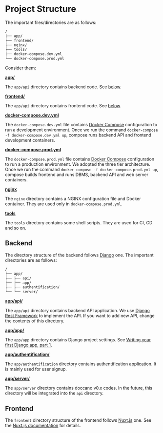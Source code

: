 # Project Structure

The important files/directories are as follows:

```bash
/
├── app/
├── frontend/
├── nginx/
├── tools/
├── docker-compose.dev.yml
└── docker-compose.prod.yml
```

Consider them:

**[app/](https://github.com/doccano/doccano/tree/master/app)**

The `app/api` directory contains backend code. See [below](#Backend).

**[frontend/](https://github.com/doccano/doccano/tree/master/frontend)**

The `app/api` directory contains frontend code. See [below](#Frontend).

**[docker-compose.dev.yml](https://github.com/doccano/doccano/blob/master/docker-compose.dev.yml)**

The `docker-compose.dev.yml` file contains [Docker Compose](https://docs.docker.com/compose) configuration to run a development environment.
Once we run the command `docker-compose -f docker-compose.dev.yml up`, compose runs backend API and frontend development containers.

**[docker-compose.prod.yml](https://github.com/doccano/doccano/blob/master/docker-compose.prod.yml)**

The `docker-compose.prod.yml` file contains [Docker Compose](https://docs.docker.com/compose) configuration to run a production environment.
We adopted the three tier architecture. Once we run the command `docker-compose -f docker-compose.prod.yml up`, compose builds frontend and runs DBMS, backend API and web server containers.

**[nginx](https://github.com/doccano/doccano/tree/master/nginx)**

The `nginx` directory contains a NGINX configuration file and Docker container. They are used only in `docker-compose.prod.yml`.

**[tools](https://github.com/doccano/doccano/tree/master/tools)**

The `tools` directory contains some shell scripts. They are used for CI, CD and so on.

## Backend

The directory structure of the backend follows [Django](https://www.djangoproject.com) one.
The important directories are as follows:

```bash
/
├── app/
├── ├── api/
├── ├── app/
├── ├── authentification/
└── └── server/
```

**[app/api/](https://github.com/doccano/doccano/tree/master/app/api)**

The `app/api` directory contains backend API application. We use [Django Rest Framework](https://www.django-rest-framework.org) to implement the API.
If you want to add new API, change the contents of this directory.

**[app/app/](https://github.com/doccano/doccano/tree/master/app/app)**

The `app/app` directory contains Django project settings. See [Writing your first Django app, part 1](https://docs.djangoproject.com/en/3.0/intro/tutorial01/#creating-a-project).

**[app/authentification/](https://github.com/doccano/doccano/tree/master/app/authentification)**

The `app/authentification` directory contains authentification application. It is mainly used for user signup.

**[app/server/](https://github.com/doccano/doccano/tree/master/app/server)**

The `app/server` directory contains doccano v0.x codes. In the future, this directory will be integrated into the `api` directory.

## Frontend

The `frontent` directory structure of the frontend follows [Nuxt.js](https://ru.nuxtjs.org) one.
See the [Nuxt.js documentation](https://nuxtjs.org/guide/directory-structure/) for details.
